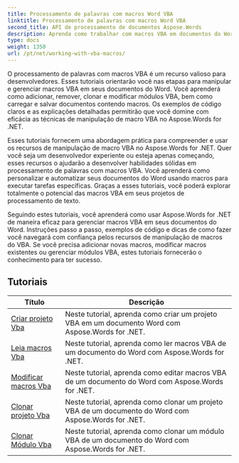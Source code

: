 ```yaml
---
title: Processamento de palavras com macros Word VBA
linktitle: Processamento de palavras com macros Word VBA
second_title: API de processamento de documentos Aspose.Words
description: Aprenda como trabalhar com macros VBA em documentos do Word usando Aspose.Words for .NET. Tutoriais completos com exemplos de código para criar, modificar e executar macros VBA em seus documentos do Word.
type: docs
weight: 1350
url: /pt/net/working-with-vba-macros/
---
```

O processamento de palavras com macros VBA é um recurso valioso para desenvolvedores. Esses tutoriais orientarão você nas etapas para manipular e gerenciar macros VBA em seus documentos do Word. Você aprenderá como adicionar, remover, clonar e modificar módulos VBA, bem como carregar e salvar documentos contendo macros. Os exemplos de código claros e as explicações detalhadas permitirão que você domine com eficácia as técnicas de manipulação de macro VBA no Aspose.Words for .NET.

Esses tutoriais fornecem uma abordagem prática para compreender e usar os recursos de manipulação de macro VBA no Aspose.Words for .NET. Quer você seja um desenvolvedor experiente ou esteja apenas começando, esses recursos o ajudarão a desenvolver habilidades sólidas em processamento de palavras com macros VBA. Você aprenderá como personalizar e automatizar seus documentos do Word usando macros para executar tarefas específicas. Graças a esses tutoriais, você poderá explorar totalmente o potencial das macros VBA em seus projetos de processamento de texto.

Seguindo estes tutoriais, você aprenderá como usar Aspose.Words for .NET de maneira eficaz para gerenciar macros VBA em seus documentos do Word. Instruções passo a passo, exemplos de código e dicas de como fazer você navegará com confiança pelos recursos de manipulação de macros do VBA. Se você precisa adicionar novas macros, modificar macros existentes ou gerenciar módulos VBA, estes tutoriais fornecerão o conhecimento para ter sucesso.

 ## Tutoriais
| Título | Descrição |
| --- | --- |
| [Criar projeto Vba](./create-vba-project/) | Neste tutorial, aprenda como criar um projeto VBA em um documento Word com Aspose.Words for .NET. |
| [Leia macros Vba](./read-vba-macros/) | Neste tutorial, aprenda como ler macros VBA de um documento do Word com Aspose.Words for .NET. |
| [Modificar macros Vba](./modify-vba-macros/) | Neste tutorial, aprenda como editar macros VBA de um documento do Word com Aspose.Words for .NET. |
| [Clonar projeto Vba](./clone-vba-project/) | Neste tutorial, aprenda como clonar um projeto VBA de um documento do Word com Aspose.Words for .NET.|
| [Clonar Módulo Vba](./clone-vba-module/) | Neste tutorial, aprenda como clonar um módulo VBA de um documento do Word com Aspose.Words for .NET. |